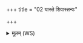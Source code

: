 +++
title = "02 यास्ते शिवास्तन्वः"

+++
<details><summary>मूलम् (WS)</summary>

यास्ते शिवास्तन्वः काम भद्रा याभिः सत्यं भवति यद् वृणीषे ।  
ताभिष्ट्वमस्मानुप संविशस्वान्यत्र पापीरप वेशया धियः ॥ ५ ॥
</details>